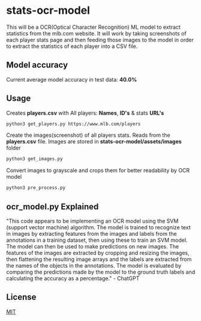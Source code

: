 # stats-ocr-model

This will be a OCR(Optical Character Recognition) ML model to extract statistics from the mlb.com website. It will work by taking screenshots of each player stats page and then feeding those images to the model in order to extract the statistics of each player into a CSV file.

## Model accuracy

Current average model accuracy in test data: **40.0%**

## Usage

Creates **players.csv** with All players: **Names**, **ID's** & stats **URL's**
```bash
python3 get_players.py https://www.mlb.com/players
```


Create the images(screenshot) of all players stats. Reads from the **players.csv** file. Images are stored in **stats-ocr-model/assets/images** folder
```bash
python3 get_images.py
```


Convert images to grayscale and crops them for better readability by OCR model
```bash
python3 pre_process.py
```

## ocr_model.py Explained
"This code appears to be implementing an OCR model using the SVM (support vector machine) algorithm. The model is trained to recognize text in images by extracting features from the images and labels from the annotations in a training dataset, then using these to train an SVM model. The model can then be used to make predictions on new images. The features of the images are extracted by cropping and resizing the images, then flattening the resulting image arrays and the labels are extracted from the names of the objects in the annotations. The model is evaluated by comparing the predictions made by the model to the ground truth labels and calculating the accuracy as a percentage." - ChatGPT

## License

[MIT](https://choosealicense.com/licenses/mit/)